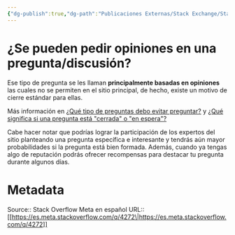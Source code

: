```yaml
---
{"dg-publish":true,"dg-path":"Publicaciones Externas/Stack Exchange/Stack Overflow en español/Stack Overflow en español Meta/es.meta.stackoverflow.com-4272.md","permalink":"/publicaciones-externas/stack-exchange/stack-overflow-en-espanol/stack-overflow-en-espanol-meta/es-meta-stackoverflow-com-4272/","title":"¿Se pueden pedir opiniones en una pregunta/discusión?","hide":true,"noteIcon":"default","created":"2024-04-03T12:49:10.595-06:00","updated":"2024-04-05T16:44:04.236-06:00"}
---
```


# ¿Se pueden pedir opiniones en una pregunta/discusión?

Ese tipo de pregunta se les llaman **principalmente basadas en opiniones** las cuales no se permiten en el sitio principal, de hecho, existe un motivo de cierre estándar para ellas.

Más información en [¿Qué tipo de preguntas debo evitar preguntar?][1] y [¿Qué significa si una pregunta está "cerrada" o "en espera"?][2]

Cabe hacer notar que podrías lograr la participación de los expertos del sitio planteando una pregunta específica e interesante y tendrás aún mayor probabilidades si la pregunta está bien formada. Además, cuando ya tengas algo de reputación podrás ofrecer recompensas para destacar tu pregunta durante algunos días.


  [1]: https://es.stackoverflow.com/help/dont-ask
  [2]: https://es.stackoverflow.com/help/closed-questions

# Metadata
Source:: Stack Overflow Meta en español
URL:: [[https://es.meta.stackoverflow.com/q/4272\|https://es.meta.stackoverflow.com/q/4272]]

